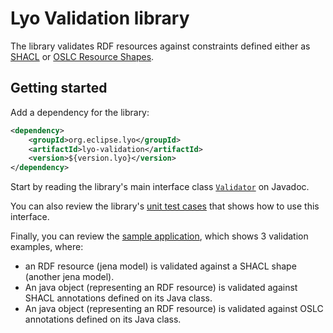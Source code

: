 # Lyo Validation library

The library validates RDF resources against constraints defined either as [SHACL](https://www.w3.org/TR/shacl/) or [OSLC Resource Shapes](http://docs.oasis-open.org/oslc-core/oslc-core/v3.0/cs01/part6-resource-shape/oslc-core-v3.0-cs01-part6-resource-shape.html).

## Getting started

Add a dependency for the library:

```xml
<dependency>
    <groupId>org.eclipse.lyo</groupId>
    <artifactId>lyo-validation</artifactId>
    <version>${version.lyo}</version>
</dependency>
```

Start by reading the library's main interface class [`Validator`](https://download.eclipse.org/lyo/docs/all/latest/apidocs/org/eclipse/lyo/validation/Validator.html) on Javadoc.

You can also review the library's [unit test cases](src/test/java/org/eclipse/lyo/validation) that shows how to use this interface. 

Finally, you can review the [sample application](src/test/java/org/eclipse/lyo/validation/ValidationExample.java), which shows 3 validation examples, where:

* an RDF resource (jena model) is validated against a SHACL shape (another jena model).
* An java object (representing an RDF resource) is validated against SHACL annotations defined on its Java class.
* An java object (representing an RDF resource) is validated against OSLC annotations defined on its Java class.

